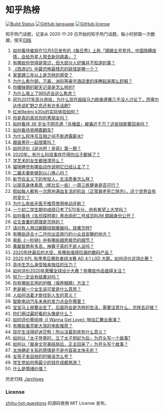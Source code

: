# 知乎热榜
[![Build Status](https://github.com/ToWeLong/zhihu-hot-questions/workflows/CI/badge.svg)](https://github.com/ToWeLong/zhihu-hot-questions/actions)
[![GitHub language](https://img.shields.io/badge/language-golang-orange.svg)](https://golang.org/)
[![GitHub license](https://img.shields.io/github/license/ToWeLong/zhihu-hot-questions)](https://github.com/ToWeLong/zhihu-hot-questions/blob/main/LICENSE)

知乎热门话题，记录从 2020-11-29 日开始的知乎热门话题。每小时抓取一次数据，按天[归档](./archives)

<!-- BEGIN -->

1. [如何看待崔娃在12月5日发布的《每日秀》上称「嫦娥五号登月，中国隐瞒疫情，会给外星人带去新冠病毒」？](https://www.zhihu.com/question/433586955)
1. [有哪些你觉得是常识，但大部分人好像并不知道的事？](https://www.zhihu.com/question/422686198)
1. [《西游记》中最恐怖最残忍的妖怪是哪一个？](https://www.zhihu.com/question/414657464)
1. [家里蹲三年以上是怎样的感受？](https://www.zhihu.com/question/47521365)
1. [为什么希尔顿，万豪，洲际等豪华酒店里的床睡起来那么舒服？](https://www.zhihu.com/question/294341870)
1. [你暧昧期的聊天记录是怎么样的?](https://www.zhihu.com/question/356579521)
1. [为什么我上了985还会这么焦虑？](https://www.zhihu.com/question/360735437)
1. [同为2017年高分游戏，为什么现在超级马力欧奥德赛几乎没人讨论了，而塞尔达传说旷野之息还有许多话题?](https://www.zhihu.com/question/432780299)
1. [红米Redmi k30s的实际体验如何？](https://www.zhihu.com/question/428938568)
1. [你是真的喜欢你的男朋友吗？](https://www.zhihu.com/question/375806159)
1. [如何看待 36 岁女子网恋遇「杀猪盘」被骗近千万？这些钱能要回来吗？](https://www.zhihu.com/question/433550710)
1. [如何看待焉栩嘉翻车?](https://www.zhihu.com/question/433480727)
1. [为什么程序员互相之间不能透露薪水?](https://www.zhihu.com/question/433369986)
1. [跟直男在一起很累吗？](https://www.zhihu.com/question/426964445)
1. [如何评价《追光吧！哥哥》第一期？](https://www.zhihu.com/question/433509504)
1. [2020年，有什么科技事件吓得你瓜子都掉了？](https://www.zhihu.com/question/433465795)
1. [学艺术的女生都很漂亮么？](https://www.zhihu.com/question/268994937)
1. [猫咪睡觉有哪些动作说明它已经认主了？](https://www.zhihu.com/question/418407217)
1. [二婚夫妻能做到以心换心吗？](https://www.zhihu.com/question/367901604)
1. [新节俭主义下的年轻人，生活质量怎么样？](https://www.zhihu.com/question/433597988)
1. [以提高身体素质（练壮实一些）一周三练健身是否可行？](https://www.zhihu.com/question/431687814)
1. [假如每人都有一次原地满血复活的机会（正常衰老死亡除外），这个世界会有何变化？](https://www.zhihu.com/question/278013607)
1. [为什么有些牙医不推荐使用电动牙刷？](https://www.zhihu.com/question/364359077)
1. [一个初二学生期中成绩只考了570多分，他有希望上大学吗？](https://www.zhihu.com/question/431909193)
1. [如何看待《名侦探柯南》黑衣组织二号成员RUM 朗姆身份公开？](https://www.zhihu.com/question/433340643)
1. [论文查重的原理是怎样的？](https://www.zhihu.com/question/20852214)
1. [请问有人用过踢脚线取暖器吗，效果怎样?](https://www.zhihu.com/question/26954696)
1. [有哪些适合十二月份出去旅行的小众且安静的地方？](https://www.zhihu.com/question/429756256)
1. [电影《一秒钟》中有哪些细思极恐的细节？](https://www.zhihu.com/question/432209188)
1. [黄磊智商有多高，神算子真的不是人设吗？](https://www.zhihu.com/question/428494879)
1. [2020年终最后的大促，有哪些值得捡漏的数码产品？](https://www.zhihu.com/question/433339883)
1. [2020 KPL 秋季季后赛败者组决赛 AG 4:1 LGD 大鹅，如何评价这场比赛？](https://www.zhihu.com/question/433637227)
1. [高中生怎么承受独来独往的压力？](https://www.zhihu.com/question/430166934)
1. [如何评价2020年荣耀全球设计大赛？有哪些作品值得关注？](https://www.zhihu.com/question/432887203)
1. [努力一定会有结果对吗？](https://www.zhihu.com/question/433230712)
1. [你有哪些实用的护眼（保养眼睛）方法？](https://www.zhihu.com/question/27960774)
1. [老是被一个女生说可爱是什么意思？](https://www.zhihu.com/question/430772511)
1. [人如何活着才能找到人生的意义？](https://www.zhihu.com/question/429188349)
1. [智能电动汽车未来的发力点会在哪里？](https://www.zhihu.com/question/421406978)
1. [宝宝马上就要出生了，后面将会是怎样的生活，需要注意什么，怎样去迎接？](https://www.zhihu.com/question/431746403)
1. [你们用过最好看的头像是什么？](https://www.zhihu.com/question/28946385)
1. [如何评价蔡徐坤《I Wanna Get Love》咪咕汇舞台表演？](https://www.zhihu.com/question/433518521)
1. [有哪些看完能大哭的电影推荐？](https://www.zhihu.com/question/373301704)
1. [现在生活得好迷茫鸭！所以活着到底有什么意义？](https://www.zhihu.com/question/432442884)
1. [如何以「太子登基时，立了太子侧妃为后」为开头写一个故事?](https://www.zhihu.com/question/425504348)
1. [如何以「替身文完美结局后，正主回来了」为开头写个故事？](https://www.zhihu.com/question/432086470)
1. [太快确定关系的感情是不是也容易太快夭折？](https://www.zhihu.com/question/28333998)
1. [女孩子发自拍的时候该怎么夸？](https://www.zhihu.com/question/355886047)
1. [学生党如何用最少的钱在成都旅游？](https://www.zhihu.com/question/60378029)
1. [什么是情绪价值？](https://www.zhihu.com/question/326968879)

<!-- END -->

历史归档 [./archives](./archives)


### License
[zhihu-hot-questions](https://github.com/towelong/zhihu-hot-questions) 的源码使用 MIT License 发布。